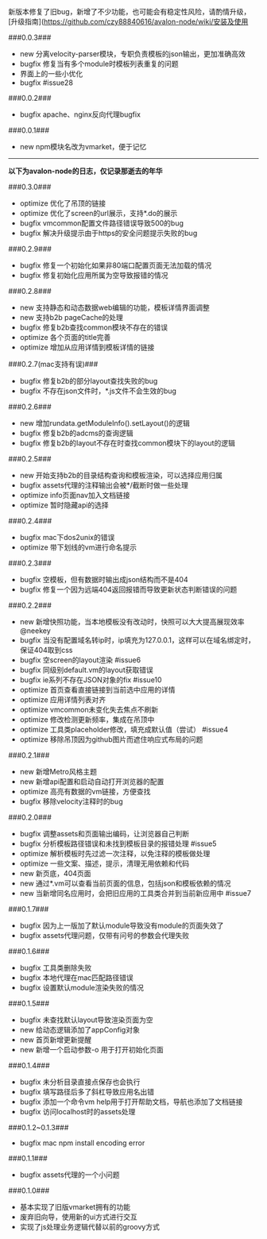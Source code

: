 新版本修复了旧bug，新增了不少功能，也可能会有稳定性风险，请酌情升级，[升级指南](https://github.com/czy88840616/avalon-node/wiki/安装及使用

###0.0.3###

* new 分离velocity-parser模块，专职负责模板的json输出，更加准确高效
* bugfix 修复当有多个module时模板列表重复的问题
* 界面上的一些小优化
* bugfix #issue28

###0.0.2###

* bugfix apache、nginx反向代理bugfix

###0.0.1###

* new npm模块名改为vmarket，便于记忆

----
**以下为avalon-node的日志，仅记录那逝去的年华**

###0.3.0###

* optimize 优化了吊顶的链接
* optimize 优化了screen的url展示，支持*.do的展示
* bugfix vmcommon配置文件路径错误导致500的bug
* bugfix 解决升级提示由于https的安全问题提示失败的bug

###0.2.9###

* bugfix 修复一个初始化如果非80端口配置页面无法加载的情况
* bugfix 修复初始化应用所属为空导致报错的情况

###0.2.8###

* new 支持静态和动态数据web编辑的功能，模板详情界面调整
* new 支持b2b pageCache的处理
* bugfix 修复b2b查找common模块不存在的错误
* optimize 各个页面的title完善
* optimize 增加从应用详情到模板详情的链接

###0.2.7(mac支持有误)###

* bugfix 修复b2b的部分layout查找失败的bug
* bugfix 不存在json文件时，*.js文件不会生效的bug

###0.2.6###

* new 增加rundata.getModuleInfo().setLayout()的逻辑
* bugfix 修复b2b的adcms的查询逻辑
* bugfix 修复b2b的layout不存在时查找common模块下的layout的逻辑

###0.2.5###

* new 开始支持b2b的目录结构查询和模板渲染，可以选择应用归属
* bugfix assets代理的注释输出会被*/截断时做一些处理
* optimize info页面nav加入文档链接
* optimize 暂时隐藏api的选择

###0.2.4###

* bugfix mac下dos2unix的错误
* optimize 带下划线的vm进行命名提示

###0.2.3###

* bugfix 空模板，但有数据时输出成json结构而不是404
* bugfix 修复一个因为远端404返回报错而导致更新状态判断错误的问题

###0.2.2###

* new 新增快照功能，当本地模板没有改动时，快照可以大大提高展现效率 @neekey
* bugfix 当没有配置域名转ip时，ip填充为127.0.0.1，这样可以在域名绑定时，保证404取到css
* bugfix 空screen的layout渲染 #issue6
* bugfix 同级别default.vm的layout获取错误
* bugfix ie系列不存在JSON对象的fix #issue10
* optimize 首页查看直接链接到当前选中应用的详情
* optimize 应用详情列表对齐
* optimize vmcommon未变化失去焦点不刷新
* optimize 修改检测更新频率，集成在吊顶中
* optimize 工具类placeholder修改，填充成默认值（尝试） #issue4
* optimize 移除吊顶因为github图片而遮住响应式布局的问题

###0.2.1###

* new 新增Metro风格主题
* new 新增api配置和启动自动打开浏览器的配置
* optimize 高亮有数据的vm链接，方便查找
* bugfix 移除velocity注释时的bug

###0.2.0###

* bugfix 调整assets和页面输出编码，让浏览器自己判断
* bugfix 分析模板路径错误和未找到模板目录的报错处理 #issue5
* optimize 解析模板时先过滤一次注释，以免注释的模板做处理
* optimize 一些文案、描述，提示，清理无用依赖和代码
* new 新页底，404页面
* new 通过*.vm可以查看当前页面的信息，包括json和模板依赖的情况
* new 当新增同名应用时，会把旧应用的工具类合并到当前新应用中 #issue7

###0.1.7###

* bugfix 因为上一版加了默认module导致没有module的页面失效了
* bugfix assets代理问题，仅带有问号的参数会代理失败

###0.1.6###

* bugfix 工具类删除失败
* bugfix 本地代理在mac匹配路径错误
* bugfix 设置默认module渲染失败的情况

###0.1.5###

* bugfix 未查找默认layout导致渲染页面为空
* new 给动态逻辑添加了appConfig对象
* new 首页新增更新提醒
* new 新增一个启动参数-o 用于打开初始化页面

###0.1.4###

* bugfix 未分析目录直接点保存也会执行
* bugfix 填写路径后多了斜杠导致应用名出错
* bugfix 添加一个命令vm help用于打开帮助文档，导航也添加了文档链接
* bugfix 访问localhost时的assets处理

###0.1.2~0.1.3###

* bugfix mac npm install encoding error

###0.1.1###

* bugfix assets代理的一个小问题

###0.1.0###

* 基本实现了旧版vmarket拥有的功能
* 废弃旧向导，使用新的ui方式进行交互
* 实现了js处理业务逻辑代替以前的groovy方式

